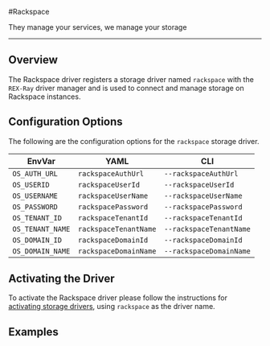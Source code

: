 #Rackspace

They manage your services, we manage your storage

---

## Overview
The Rackspace driver registers a storage driver named `rackspace` with the
`REX-Ray` driver manager and is used to connect and manage storage on Rackspace
instances.

## Configuration Options
The following are the configuration options for the `rackspace` storage driver.

 EnvVar | YAML | CLI  
--------|------|------
`OS_AUTH_URL` | `rackspaceAuthUrl` | `--rackspaceAuthUrl`
`OS_USERID` | `rackspaceUserId` | `--rackspaceUserId`
`OS_USERNAME` | `rackspaceUserName` | `--rackspaceUserName`
`OS_PASSWORD` | `rackspacePassword` | `--rackspacePassword`
`OS_TENANT_ID` | `rackspaceTenantId` | `--rackspaceTenantId`
`OS_TENANT_NAME` | `rackspaceTenantName` | `--rackspaceTenantName`
`OS_DOMAIN_ID` | `rackspaceDomainId` | `--rackspaceDomainId`
`OS_DOMAIN_NAME` | `rackspaceDomainName` | `--rackspaceDomainName` 

## Activating the Driver
To activate the Rackspace driver please follow the instructions for
[activating storage drivers](/user-guide/config#activating-storage-drivers),
using `rackspace` as the driver name.

## Examples
